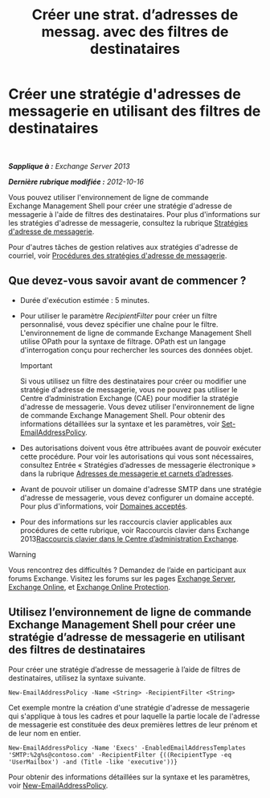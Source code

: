 ﻿---
title: 'Créer une strat. d’adresses de messag. avec des filtres de destinataires'
TOCTitle: Créer une stratégie d'adresses de messagerie en utilisant des filtres de destinataires
ms:assetid: e3f446bd-1511-479c-8d87-2dfce5547c90
ms:mtpsurl: https://technet.microsoft.com/fr-fr/library/Bb232194(v=EXCHG.150)
ms:contentKeyID: 50479426
ms.date: 04/24/2018
mtps_version: v=EXCHG.150
ms.translationtype: HT
---

# Créer une stratégie d'adresses de messagerie en utilisant des filtres de destinataires

 

_**Sapplique à :** Exchange Server 2013_

_**Dernière rubrique modifiée :** 2012-10-16_

Vous pouvez utiliser l'environnement de ligne de commande Exchange Management Shell pour créer une stratégie d'adresse de messagerie à l'aide de filtres des destinataires. Pour plus d'informations sur les stratégies d'adresse de messagerie, consultez la rubrique [Stratégies d'adresse de messagerie](email-address-policies-exchange-2013-help.md).

Pour d'autres tâches de gestion relatives aux stratégies d'adresse de courriel, voir [Procédures des stratégies d'adresse de messagerie](email-address-policy-procedures-exchange-2013-help.md).

## Que devez-vous savoir avant de commencer ?

  - Durée d'exécution estimée : 5 minutes.

  - Pour utiliser le paramètre *RecipientFilter* pour créer un filtre personnalisé, vous devez spécifier une chaîne pour le filtre. L'environnement de ligne de commande Exchange Management Shell utilise OPath pour la syntaxe de filtrage. OPath est un langage d'interrogation conçu pour rechercher les sources des données objet.
    
    > [!IMPORTANT]
    > Si vous utilisez un filtre des destinataires pour créer ou modifier une stratégie d'adresse de messagerie, vous ne pouvez pas utiliser le Centre d’administration Exchange (CAE) pour modifier la stratégie d'adresse de messagerie. Vous devez utiliser l'environnement de ligne de commande Exchange Management Shell. Pour obtenir des informations détaillées sur la syntaxe et les paramètres, voir <a href="https://technet.microsoft.com/fr-fr/library/bb124517(v=exchg.150)">Set-EmailAddressPolicy</a>.


  - Des autorisations doivent vous être attribuées avant de pouvoir exécuter cette procédure. Pour voir les autorisations qui vous sont nécessaires, consultez Entrée « Stratégies d’adresses de messagerie électronique » dans la rubrique [Adresses de messagerie et carnets d’adresses](email-addresses-and-address-books-exchange-2013-help.md).

  - Avant de pouvoir utiliser un domaine d'adresse SMTP dans une stratégie d'adresse de messagerie, vous devez configurer un domaine accepté. Pour plus d'informations, voir [Domaines acceptés](accepted-domains-exchange-2013-help.md).

  - Pour des informations sur les raccourcis clavier applicables aux procédures de cette rubrique, voir Raccourcis clavier dans Exchange 2013[Raccourcis clavier dans le Centre d’administration Exchange](keyboard-shortcuts-in-the-exchange-admin-center-exchange-online-protection-help.md).

> [!WARNING]
> Vous rencontrez des difficultés ? Demandez de l’aide en participant aux forums Exchange. Visitez les forums sur les pages <a href="https://go.microsoft.com/fwlink/p/?linkid=60612">Exchange Server</a>, <a href="https://go.microsoft.com/fwlink/p/?linkid=267542">Exchange Online</a>, et <a href="https://go.microsoft.com/fwlink/p/?linkid=285351">Exchange Online Protection</a>.


## Utilisez l’environnement de ligne de commande Exchange Management Shell pour créer une stratégie d’adresse de messagerie en utilisant des filtres de destinataires

Pour créer une stratégie d’adresse de messagerie à l’aide de filtres de destinataires, utilisez la syntaxe suivante.

    New-EmailAddressPolicy -Name <String> -RecipientFilter <String>

Cet exemple montre la création d'une stratégie d'adresse de messagerie qui s'applique à tous les cadres et pour laquelle la partie locale de l'adresse de messagerie est constituée des deux premières lettres de leur prénom et de leur nom en entier.

    New-EmailAddressPolicy -Name 'Execs' -EnabledEmailAddressTemplates 'SMTP:%2g%s@contoso.com' -RecipientFilter {((RecipientType -eq 'UserMailbox') -and (Title -like 'executive'))}

Pour obtenir des informations détaillées sur la syntaxe et les paramètres, voir [New-EmailAddressPolicy](https://technet.microsoft.com/fr-fr/library/aa996800\(v=exchg.150\)).

